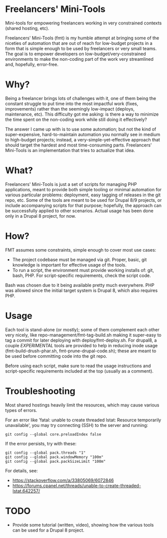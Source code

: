 # Freelancers' Mini-Tools

Mini-tools for empowering freelancers working in very constrained contexts
(shared hosting, etc).

Freelancers' Mini-Tools (fmt) is my humble attempt at bringing some of the
niceties of automation that are out of reach for low-budget projects in a form
that is simple enough to be used by freelancers or very small teams. The goal
is to empower developers on low-budget/very-constrained environments to make
the non-coding part of the work very streamlined and, hopefully, error-free.

# Why?

Being a freelancer brings lots of challenges with it, one of them being the
constant struggle to put time into the most impactful work (fixes,
improvements) rather than the seemingly low-impact (deploys, maintenance, etc).
This difficulty got me asking: is there a way to minimize the time spent on the
non-coding work while still doing it effectively?

The answer I came up with is to use some automation; but not the kind of
super-expensive, hard-to-maintain automation you normally see in medium to
high-budget projects; instead, a very-simple-yet-effective approach that should
target the hardest and most time-consuming parts. Freelancers' Mini-Tools is an
implementation that tries to actualize that idea.

# What?

Freelancers' Mini-Tools is just a set of scripts for managing PHP applications,
meant to provide both simple tooling or minimal automation for various
particular problems: deployment, easy tagging of releases in the git repo, etc.
Some of the tools are meant to be used for Drupal 8/9 projects, or include
accompanying scripts for that purpose; hopefully, the approach can be
successfully applied to other scenarios. Actual usage has been done only in a
Drupal 8 project, for now.

# How?

FMT assumes some constraints, simple enough to cover most use cases:

- The project codebase must be managed via git. Proper, basic, git knowledge is
  important for effective usage of the tools.
- To run a script, the environment must provide working installs of: git, bash,
  PHP. For script-specific requirements, check the script code.

Bash was chosen due to it being available pretty much everywhere. PHP was
allowed since the initial target system is Drupal 8, which also requires PHP.

# Usage

Each tool is stand-alone (or mostly); some of them complement each other very
nicely, like repo-management/fmt-tag-build.sh making it super-easy to tag a
commit for later deploying with deploy/fmt-deploy.sh. For drupal8, a couple
*EXPERIMENTAL* tools are provided to help in reducing inode usage
(fmt-build-drush-phar.sh, fmt-prune-drupal-code.sh); these are meant to be used
before committing code into the git repo.

Before using each script, make sure to read the usage instructions and
script-specific requirements included at the top (usually as a comment).

# Troubleshooting

Most shared hostings heavily limit the resources, which may cause various types
of errors.

For an error like 'fatal: unable to create threaded lstat: Resource temporarily
unavailable', you may try connecting (SSH) to the server and running:

```
git config --global core.preloadIndex false
```

If the error persists, try with these:

```
git config --global pack.threads "1"
git config --global pack.windowMemory "100m"
git config --global pack.packSizeLimit "100m"
```

For details, see:

- https://stackoverflow.com/a/33805069/6072846
- https://forums.cpanel.net/threads/unable-to-create-threaded-lstat.642257/

# TODO

- Provide some tutorial (written, video), showing how the various tools can be
  used for a Drupal 8 project.
